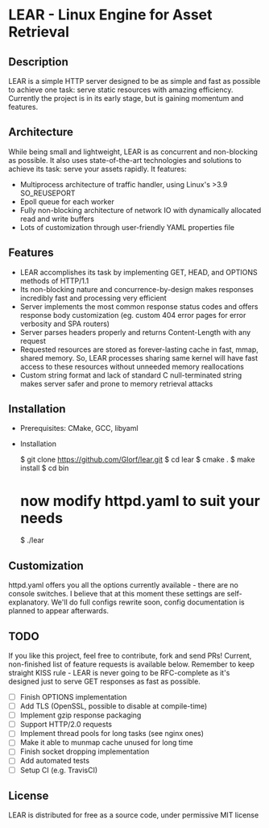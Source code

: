 # LEAR - Linux Engine for Asset Retrieval
## Description
LEAR is a simple HTTP server designed to be as simple and fast as possible to achieve one task:
serve static resources with amazing efficiency. Currently the project is in its early stage,
but is gaining momentum and features.
## Architecture
While being small and lightweight, LEAR is as concurrent and non-blocking as possible.
It also uses state-of-the-art technologies and solutions to achieve its task: serve your assets
rapidly. It features:
* Multiprocess architecture of traffic handler, using Linux's >3.9 SO_REUSEPORT
* Epoll queue for each worker
* Fully non-blocking architecture of network IO with dynamically allocated read and write buffers
* Lots of customization through user-friendly YAML properties file
## Features
* LEAR accomplishes its task by implementing GET, HEAD, and OPTIONS methods of HTTP/1.1 
* Its non-blocking nature and concurrence-by-design makes responses incredibly fast and processing very efficient
* Server implements the most common response status codes and offers response body customization (eg. custom 404 error pages for error verbosity and SPA routers)
* Server parses headers properly and returns Content-Length with any request
* Requested resources are stored as forever-lasting cache in fast, mmap, shared memory.
So, LEAR processes sharing same kernel will have fast access to these resources without unneeded memory reallocations
* Custom string format and lack of standard C null-terminated string makes server safer and prone to memory retrieval attacks

## Installation
* Prerequisites: CMake, GCC, libyaml
* Installation


    $ git clone https://github.com/Glorf/lear.git
    $ cd lear
    $ cmake .
    $ make install
    $ cd bin
    # now modify httpd.yaml to suit your needs
    $ ./lear
    
## Customization
httpd.yaml offers you all the options currently available - there are no console switches.
I believe that at this moment these settings are self-explanatory. We'll do full configs 
rewrite soon, config documentation is planned to appear afterwards.

## TODO
If you like this project, feel free to contribute, fork and send PRs! Current, non-finished
list of feature requests is available below. Remember to keep straight KISS rule - LEAR is
never going to be RFC-complete as it's designed just to serve GET responses as fast
as possible.

- [ ] Finish OPTIONS implementation
- [ ] Add TLS (OpenSSL, possible to disable at compile-time)
- [ ] Implement gzip response packaging
- [ ] Support HTTP/2.0 requests
- [ ] Implement thread pools for long tasks (see nginx ones)
- [ ] Make it able to munmap cache unused for long time
- [ ] Finish socket dropping implementation
- [ ] Add automated tests
- [ ] Setup CI (e.g. TravisCI)

## License
LEAR is distributed for free as a source code, under permissive MIT license
